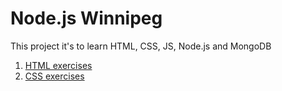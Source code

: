 # Node.js Winnipeg

This project it's to learn HTML, CSS, JS, Node.js and MongoDB

1. [HTML exercises](./html)
2. [CSS  exercises](./css)